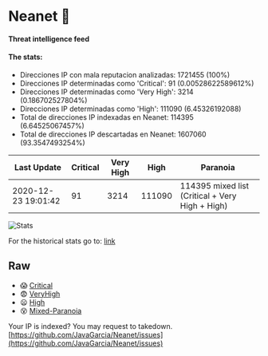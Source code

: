 # Neanet :hocho:
#### Threat intelligence feed
#### The stats:

- Direcciones IP con mala reputacion analizadas: 1721455 (100%)
- Direcciones IP determinadas como 'Critical':  91 (0.00528622589612%)
- Direcciones IP determinadas como 'Very High':  3214 (0.186702527804%)
- Direcciones IP determinadas como 'High':  111090 (6.45326192088)
- Total de direcciones IP indexadas en Neanet:  114395 (6.64525067457%)
- Total de direcciones IP descartadas en Neanet:  1607060 (93.3547493254%)

| Last Update | Critical | Very High | High | Paranoia |
| --- | --- | --- | --- | --- |
| 2020-12-23 19:01:42 | 91 | 3214 | 111090 | 114395 mixed list (Critical + Very High + High)|

![Stats](https://docs.google.com/spreadsheets/d/e/2PACX-1vSnaNMIXVabIpDJjufMlzH7poXnshF3mgd8Is1g9ytUEzVsP5my4Trn8f-xkoLLQ38xpL3HtmUexLo6/pubchart?oid=501124687&format=image)

For the historical stats go to: [link](/stats.csv)
## Raw
- :scream: [Critical](https://raw.githubusercontent.com/JavaGarcia/Neanet/master/blacklists/neanet_critical.txt)
- :fearful: [VeryHigh](https://raw.githubusercontent.com/JavaGarcia/Neanet/master/blacklists/neanet_veryHigh.txtt)
- :frowning: [High](https://raw.githubusercontent.com/JavaGarcia/Neanet/master/blacklists/neanet_high.txt)
- :dizzy_face: [Mixed-Paranoia](https://raw.githubusercontent.com/JavaGarcia/Neanet/master/blacklists/neanet_all.txt)


Your IP is indexed? You may request to takedown. [https://github.com/JavaGarcia/Neanet/issues](https://github.com/JavaGarcia/Neanet/issues)











































































































































































































































































































































































































































































































































































































































































































































































































































































































































































































































































































































































































































































































































































































































































































































































































































































































































































































































































































































































































































































































































































































































































































































































































































































































































































































































































































































































































































































































































































































































































































